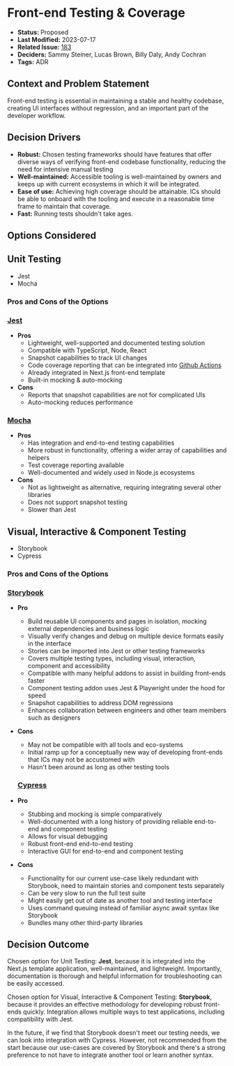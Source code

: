 # Front-end Testing & Coverage

- **Status:** Proposed <!-- REQUIRED -->
- **Last Modified:** 2023-07-17 <!-- REQUIRED -->
- **Related Issue:** [183](https://github.com/HHS/grants-equity/issues/183) <!-- RECOMMENDED -->
- **Deciders:** Sammy Steiner, Lucas Brown, Billy Daly, Andy Cochran <!-- REQUIRED -->
- **Tags:** ADR <!-- OPTIONAL -->

## Context and Problem Statement

Front-end testing is essential in maintaining a stable and healthy codebase, creating UI interfaces without regression, and an important part of the developer workflow.

## Decision Drivers <!-- RECOMMENDED -->

- **Robust:** Chosen testing frameworks should have features that offer diverse ways of verifying front-end codebase functionality, reducing the need for intensive manual testing
- **Well-maintained:** Accessible tooling is well-maintained by owners and keeps up with current ecosystems in which it will be integrated.
- **Ease of use:** Achieving high coverage should be attainable. ICs should be able to onboard with the tooling and execute in a reasonable time frame to maintain that coverage.
- **Fast:** Running tests shouldn't take ages.

## Options Considered

## Unit Testing
- Jest
- Mocha

### Pros and Cons of the Options <!-- OPTIONAL -->
### [Jest](https://jestjs.io/)

- **Pros**
  - Lightweight, well-supported and documented testing solution
  - Compatible with TypeScript, Node, React
  - Snapshot capabilities to track UI changes
  - Code coverage reporting that can be integrated into [Github Actions](https://github.com/marketplace/actions/jest-coverage-report)
  - Already integrated in Next.js front-end template
  - Built-in mocking & auto-mocking
- **Cons**
  - Reports that snapshot capabilities are not for complicated UIs
  - Auto-mocking reduces performance

### [Mocha](https://mochajs.org/)

- **Pros**
  - Has integration and end-to-end testing capabilities
  - More robust in functionality, offering a wider array of capabilities and helpers
  - Test coverage reporting available
  - Well-documented and widely used in Node.js ecosystems
- **Cons**
  - Not as lightweight as alternative, requiring integrating several other libraries
  - Does not support snapshot testing
  - Slower than Jest

## Visual, Interactive & Component Testing
- Storybook
- Cypress

### Pros and Cons of the Options <!-- OPTIONAL -->
### [Storybook](https://storybook.js.org)

- **Pro**
  - Build reusable UI components and pages in isolation, mocking external dependencies and business logic
  - Visually verify changes and debug on multiple device formats easily in the interface
  - Stories can be imported into Jest or other testing frameworks
  - Covers multiple testing types, including visual, interaction, component and accessibility
  - Compatible with many helpful addons to assist in building front-ends faster
  - Component testing addon uses Jest & Playwright under the hood for speed
  - Snapshot capabilities to address DOM regressions
  - Enhances collaboration between engineers and other team members such as designers

- **Cons**
  - May not be compatible with all tools and eco-systems
  - Initial ramp up for a conceptually new way of developing front-ends that ICs may not be accustomed with
  - Hasn't been around as long as other testing tools

  ### [Cypress](https://www.cypress.io/)

- **Pro**
  - Stubbing and mocking is simple comparatively
  - Well-documented with a long history of providing reliable end-to-end and component testing
  - Allows for visual debugging
  - Robust front-end end-to-end testing
  - Interactive GUI for end-to-end and component testing

- **Cons**
  - Functionality for our current use-case likely redundant with Storybook, need to maintain stories and component tests separately
  - Can be very slow to run the full test suite
  - Might easily get out of date as another tool and testing interface
  - Uses command queuing instead of familiar async await syntax like Storybook
  - Bundles many other third-party libraries

## Decision Outcome <!-- REQUIRED -->

Chosen option for Unit Testing: **Jest**, because it is integrated into the Next.js template application, well-maintained, and lightweight. Importantly, documentation is thorough and helpful information for troubleshooting can be easily accessed.

Chosen option for Visual, Interactive & Component Testing: **Storybook**, because it provides an effective methodology for developing robust front-ends quickly. Integration allows multiple ways to test applications, including compatibility with Jest.

In the future, if we find that Storybook doesn't meet our testing needs, we can look into integration with Cypress. However, not recommended from the start because our use-cases are covered by Storybook and there's a strong preference to not have to integrate another tool or learn another syntax.
